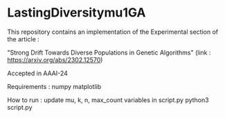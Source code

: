 # LastingDiversitymu1GA
This repository contains an implementation of the Experimental section of the article : 

"Strong Drift Towards Diverse Populations in Genetic Algorithms" (link : https://arxiv.org/abs/2302.12570)

Accepted in AAAI-24 

Requirements : 
	numpy 
 	matplotlib
  
How to run : 
	update mu, k, n, max_count variables in script.py 
 	python3 script.py

